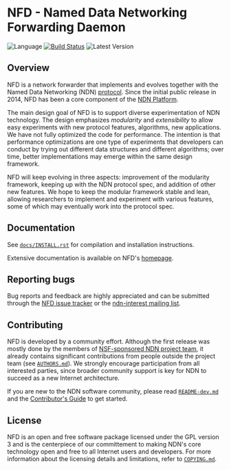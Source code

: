 # NFD - Named Data Networking Forwarding Daemon
       
![Language](https://img.shields.io/badge/C%2B%2B-14-blue.svg)
[![Build Status](https://travis-ci.org/named-data/NFD.svg?branch=master)](https://travis-ci.org/named-data/NFD)
![Latest Version](https://img.shields.io/github/tag/named-data/NFD.svg?color=darkkhaki&label=latest%20version)

## Overview

NFD is a network forwarder that implements and evolves together with the Named Data
Networking (NDN) [protocol](https://named-data.net/doc/NDN-packet-spec/current/).
Since the initial public release in 2014, NFD has been a core component of the
[NDN Platform](https://named-data.net/codebase/platform/).

The main design goal of NFD is to support diverse experimentation of NDN technology.  The
design emphasizes *modularity* and *extensibility* to allow easy experiments with new
protocol features, algorithms, new applications.  We have not fully optimized the code for
performance.  The intention is that performance optimizations are one type of experiments
that developers can conduct by trying out different data structures and different
algorithms; over time, better implementations may emerge within the same design framework.

NFD will keep evolving in three aspects: improvement of the modularity framework, keeping
up with the NDN protocol spec, and addition of other new features. We hope to keep the
modular framework stable and lean, allowing researchers to implement and experiment with
various features, some of which may eventually work into the protocol spec.

## Documentation

See [`docs/INSTALL.rst`](docs/INSTALL.rst) for compilation and installation instructions.

Extensive documentation is available on NFD's [homepage](https://named-data.net/doc/NFD/).

## Reporting bugs

Bug reports and feedback are highly appreciated and can be submitted through the
[NFD issue tracker](https://redmine.named-data.net/projects/nfd/issues) or the
[ndn-interest mailing list](http://www.lists.cs.ucla.edu/mailman/listinfo/ndn-interest).

## Contributing

NFD is developed by a community effort.  Although the first release was mostly done by the
members of [NSF-sponsored NDN project team](https://named-data.net/project/participants/),
it already contains significant contributions from people outside the project team (see
[`AUTHORS.md`](AUTHORS.md)).  We strongly encourage participation from all interested parties,
since broader community support is key for NDN to succeed as a new Internet architecture.

If you are new to the NDN software community, please read [`README-dev.md`](README-dev.md)
and the [Contributor's Guide](CONTRIBUTING.md) to get started.

## License

NFD is an open and free software package licensed under the GPL version 3 and is the
centerpiece of our committement to making NDN's core technology open and free to all
Internet users and developers.  For more information about the licensing details and
limitations, refer to [`COPYING.md`](COPYING.md).
